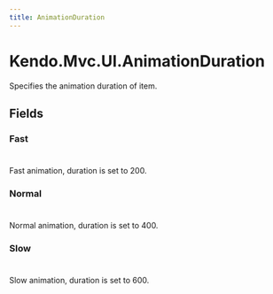 ```yaml
---
title: AnimationDuration
---
```


# Kendo.Mvc.UI.AnimationDuration
Specifies the animation duration of item.


## Fields


### Fast
#
Fast animation, duration is set to 200.

### Normal
#
Normal animation, duration is set to 400.

### Slow
#
Slow animation, duration is set to 600.




